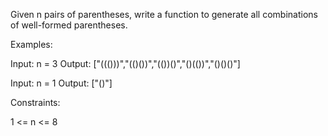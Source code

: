 Given n pairs of parentheses, write a function to generate all combinations of well-formed parentheses.

 
Examples:

Input: n = 3
Output: ["((()))","(()())","(())()","()(())","()()()"]

Input: n = 1
Output: ["()"]
 

Constraints:

1 <= n <= 8
